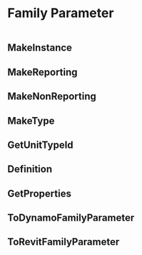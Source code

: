 # Family Parameter

```{contents}
```

## MakeInstance

## MakeReporting

## MakeNonReporting

## MakeType

## GetUnitTypeId

## Definition

## GetProperties

## ToDynamoFamilyParameter

## ToRevitFamilyParameter

